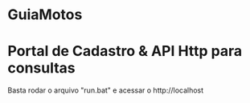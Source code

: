 # GuiaMotos
# Portal de Cadastro & API Http para consultas

Basta rodar o arquivo "run.bat" e acessar o http://localhost